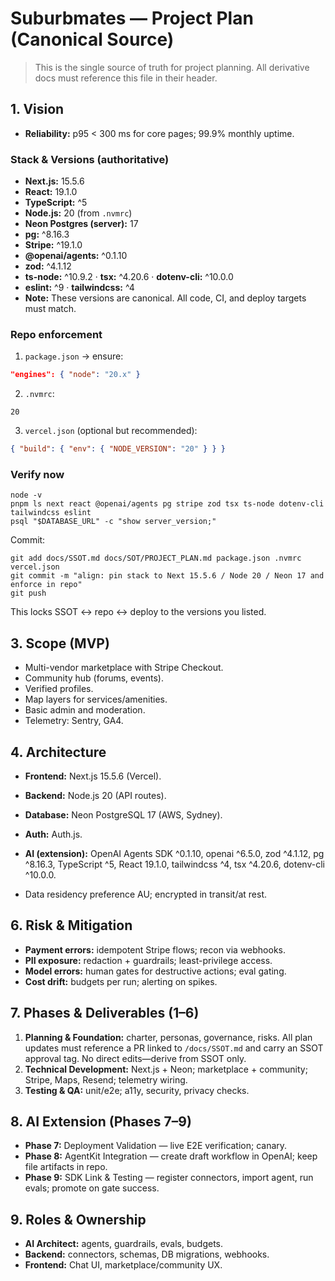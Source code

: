 # Suburbmates — Project Plan (Canonical Source)

> This is the single source of truth for project planning. All derivative docs must reference this file in their header.

## 1. Vision
- **Reliability:** p95 < 300 ms for core pages; 99.9% monthly uptime.

### Stack & Versions (authoritative)

* **Next.js:** 15.5.6
* **React:** 19.1.0
* **TypeScript:** ^5
* **Node.js:** 20 (from `.nvmrc`)
* **Neon Postgres (server):** 17
* **pg:** ^8.16.3
* **Stripe:** ^19.1.0
* **@openai/agents:** ^0.1.10
* **zod:** ^4.1.12
* **ts-node:** ^10.9.2 · **tsx:** ^4.20.6 · **dotenv-cli:** ^10.0.0
* **eslint:** ^9 · **tailwindcss:** ^4
* **Note:** These versions are canonical. All code, CI, and deploy targets must match.

### Repo enforcement

1. `package.json` → ensure:

```json
"engines": { "node": "20.x" }
```

2. `.nvmrc`:

```
20
```

3. `vercel.json` (optional but recommended):

```json
{ "build": { "env": { "NODE_VERSION": "20" } } }
```

### Verify now

```
node -v
pnpm ls next react @openai/agents pg stripe zod tsx ts-node dotenv-cli tailwindcss eslint
psql "$DATABASE_URL" -c "show server_version;"
```

Commit:

```
git add docs/SSOT.md docs/SOT/PROJECT_PLAN.md package.json .nvmrc vercel.json
git commit -m "align: pin stack to Next 15.5.6 / Node 20 / Neon 17 and enforce in repo"
git push
```

This locks SSOT ↔ repo ↔ deploy to the versions you listed.
## 3. Scope (MVP)
- Multi-vendor marketplace with Stripe Checkout.
- Community hub (forums, events).
- Verified profiles.
- Map layers for services/amenities.
- Basic admin and moderation.
- Telemetry: Sentry, GA4.

## 4. Architecture
 - **Frontend:** Next.js 15.5.6 (Vercel).
 - **Backend:** Node.js 20 (API routes).
 - **Database:** Neon PostgreSQL 17 (AWS, Sydney).
 - **Auth:** Auth.js.
 - **AI (extension):** OpenAI Agents SDK ^0.1.10, openai ^6.5.0, zod ^4.1.12, pg ^8.16.3, TypeScript ^5, React 19.1.0, tailwindcss ^4, tsx ^4.20.6, dotenv-cli ^10.0.0.

- Data residency preference AU; encrypted in transit/at rest.

## 6. Risk & Mitigation
- **Payment errors:** idempotent Stripe flows; recon via webhooks.
- **PII exposure:** redaction + guardrails; least-privilege access.
- **Model errors:** human gates for destructive actions; eval gating.
- **Cost drift:** budgets per run; alerting on spikes.

## 7. Phases & Deliverables (1–6)
1. **Planning & Foundation:** charter, personas, governance, risks.
All plan updates must reference a PR linked to `/docs/SSOT.md` and carry an SSOT approval tag. No direct edits—derive from SSOT only.
3. **Technical Development:** Next.js + Neon; marketplace + community; Stripe, Maps, Resend; telemetry wiring.
4. **Testing & QA:** unit/e2e; a11y, security, privacy checks.
## 8. AI Extension (Phases 7–9)
- **Phase 7:** Deployment Validation — live E2E verification; canary.
- **Phase 8:** AgentKit Integration — create draft workflow in OpenAI; keep file artifacts in repo.
- **Phase 9:** SDK Link & Testing — register connectors, import agent, run evals; promote on gate success.

## 9. Roles & Ownership
- **AI Architect:** agents, guardrails, evals, budgets.
- **Backend:** connectors, schemas, DB migrations, webhooks.
- **Frontend:** Chat UI, marketplace/community UX.
